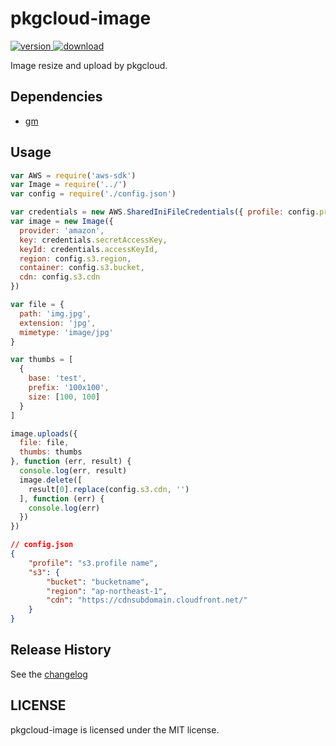 # pkgcloud-image

[![version](https://img.shields.io/npm/v/pkgcloud-image.svg) ![download](https://img.shields.io/npm/dm/pkgcloud-image.svg)](https://www.npmjs.com/package/pkgcloud-image)

Image resize and upload by pkgcloud.


## Dependencies

* [gm](https://www.npmjs.com/package/gm)


## Usage

```javascript
var AWS = require('aws-sdk')
var Image = require('../')
var config = require('./config.json')

var credentials = new AWS.SharedIniFileCredentials({ profile: config.profile })
var image = new Image({
  provider: 'amazon',
  key: credentials.secretAccessKey,
  keyId: credentials.accessKeyId,
  region: config.s3.region,
  container: config.s3.bucket,
  cdn: config.s3.cdn
})

var file = {
  path: 'img.jpg',
  extension: 'jpg',
  mimetype: 'image/jpg'
}

var thumbs = [
  {
    base: 'test',
    prefix: '100x100',
    size: [100, 100]
  }
]

image.uploads({
  file: file,
  thumbs: thumbs
}, function (err, result) {
  console.log(err, result)
  image.delete([
    result[0].replace(config.s3.cdn, '')
  ], function (err) {
    console.log(err)
  })
})

```

```json
// config.json
{
    "profile": "s3.profile name",
    "s3": {
        "bucket": "bucketname",
        "region": "ap-northeast-1",
        "cdn": "https://cdnsubdomain.cloudfront.net/"
    }
}

```


## Release History

See the [changelog](CHANGELOG.md)


## LICENSE

pkgcloud-image is licensed under the MIT license.
